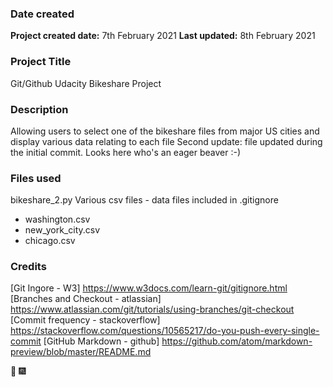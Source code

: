 ### Date created
**Project created date:** 7th February 2021
**Last updated:** 8th February 2021

### Project Title
Git/Github Udacity Bikeshare Project

### Description
Allowing users to select one of the bikeshare files from major US cities and display various data relating to each file
Second update: file updated during the initial commit.  Looks here who's an eager beaver :-)

### Files used
bikeshare_2.py
Various csv files - data files included in .gitignore
 - washington.csv
 - new_york_city.csv
 - chicago.csv

### Credits
[Git Ingore - W3] https://www.w3docs.com/learn-git/gitignore.html
[Branches and Checkout - atlassian] https://www.atlassian.com/git/tutorials/using-branches/git-checkout
[Commit frequency - stackoverflow] https://stackoverflow.com/questions/10565217/do-you-push-every-single-commit
[GitHub Markdown - github] https://github.com/atom/markdown-preview/blob/master/README.md

:tada: :fireworks:
